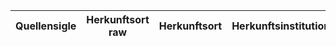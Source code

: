 | Quellensigle | Herkunftsort raw | Herkunftsort | Herkunftsinstitution | Quellentyp | Bibliotheksort | Bibliothek | Bibliothekssignatur | Datierung raw | Datierung | Jahrhundert |
|--|--|--|--|--|--|--|--|--|--|--|

